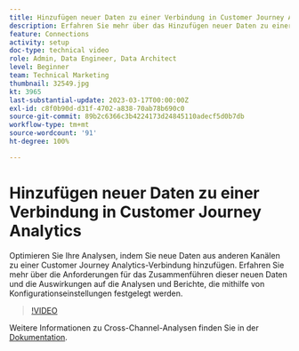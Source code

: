 ```yaml
---
title: Hinzufügen neuer Daten zu einer Verbindung in Customer Journey Analytics
description: Erfahren Sie mehr über das Hinzufügen neuer Daten zu einer Customer Journey Analytics-Verbindung, um Ihre Analyse zu optimieren.
feature: Connections
activity: setup
doc-type: technical video
role: Admin, Data Engineer, Data Architect
level: Beginner
team: Technical Marketing
thumbnail: 32549.jpg
kt: 3965
last-substantial-update: 2023-03-17T00:00:00Z
exl-id: c8f0b90d-d31f-4702-a838-70ab78b690c0
source-git-commit: 89b2c6366c3b4224173d24845110adecf5d0b7db
workflow-type: tm+mt
source-wordcount: '91'
ht-degree: 100%

---
```


# Hinzufügen neuer Daten zu einer Verbindung in Customer Journey Analytics

Optimieren Sie Ihre Analysen, indem Sie neue Daten aus anderen Kanälen zu einer Customer Journey Analytics-Verbindung hinzufügen. Erfahren Sie mehr über die Anforderungen für das Zusammenführen dieser neuen Daten und die Auswirkungen auf die Analysen und Berichte, die mithilfe von Konfigurationseinstellungen festgelegt werden.

>[!VIDEO](https://video.tv.adobe.com/v/32549/?learn=on&quality=12&learn=on)

Weitere Informationen zu Cross-Channel-Analysen finden Sie in der [Dokumentation](https://experienceleague.adobe.com/docs/analytics-platform/using/cca/overview.html?lang=de).
